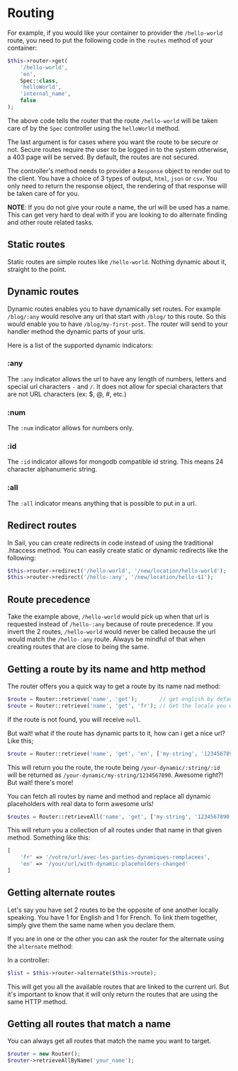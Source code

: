 # Routing <Badge type="tip" text="3.0.0" />

For example, if you would like your container to provider the `/hello-world` route, you need to put
the following code in the `routes` method of your container:

```php
$this->router->get(
    '/hello-world', 
    'en', 
    Spec::class, 
    'helloWorld', 
    'internal_name',
    false
);
```

The above code tells the router that the route `/hello-world` will be taken care of by the `Spec` controller
using the `helloWorld` method. 

The last argument is for cases where you want the route to be secure or not. Secure routes require
the user to be logged in to the system otherwise, a 403 page will be served. By default, the routes are not secured.

The controller's method needs to provider a `Response` object to render out to the client. You have a choice
of 3 types of output, `html`, `json` or `csv`. You only need to return the response object, the rendering
of that response will be taken care of for you.

__NOTE__: If you do not give your route a name, the url will be used has a name. This can get very hard to deal
with if you are looking to do alternate finding and other route related tasks.

## Static routes

Static routes are simple routes like `/hello-world`. Nothing dynamic about it, straight to the point.

## Dynamic routes

Dynamic routes enables you to have dynamically set routes. For example `/blog/:any` would resolve any
url that start with `/blog/` to this route. So this would enable you to have `/blog/my-first-post`.
The router will send to your handler method the dynamic parts of your urls.

Here is a list of the supported dynamic indicators:

### :any

The `:any` indicator allows the url to have any length of numbers, letters and special url characters
`-` and `/`. It does not allow for special characters that are not URL characters (ex: $, @, #, etc.)

### :num

The `:num` indicator allows for numbers only.

### :id

The `:id` indicator allows for mongodb compatible id string. This means 24 character alphanumeric string.

### :all

The `:all` indicator means anything that is possible to put in a url.

## Redirect routes

In Sail, you can create redirects in code instead of using the traditional .htaccess method. You can easily
create static or dynamic redirects like the following:

```php
$this->router->redirect('/hello-world', '/new/location/hello-world');
$this->router->redirect('/hello-:any', '/new/location/hello-$1');
```

## Route precedence

Take the example above, `/hello-world` would pick up when that url is requested instead of `/hello-:any` 
because of route precedence. If you invert the 2 routes, `/hello-world` would never be called because the url would match
the `/hello-:any` route. Always be mindful of that when creating routes that are close to being the same.

## Getting a route by its name and http method

The router offers you a quick way to get a route by its name nad method:

```php
$route = Router::retrieve('name', 'get');       // get english by default
$route = Router::retrieve('name', 'get', 'fr'); // Get the locale you want
```

If the route is not found, you will receive `null`.

But wait! what if the route has dynamic parts to it, how can i get a nice url? Like this;

```php
$route = Router::retrieve('name', 'get', 'en', ['my-string', '1234567890']);
```

This will return you the route, the route being `/your-dynamic/:string/:id` will be returned as 
`/your-dynamic/my-string/1234567890`. Awesome right?! But wait! there's more!

You can fetch all routes by name and method and replace all dynamic placeholders with real data to form awesome urls!

```php
$routes = Router::retrieveAll('name', 'get', ['my-string', '1234567890']);
```

This will return you a collection of all routes under that name in that given method. Something like this:

```php
[
    'fr' => '/votre/url/avec-les-parties-dynamiques-remplacees',
    'en' => '/your/url/with-dynamic-placeholders-changed'
]
```

## Getting alternate routes

Let's say you have set 2 routes to be the opposite of one another locally speaking. You have 1 for English and 1 for 
French. To link them together, simply give them the same name when you declare them.

If you are in one or the other you can ask the router for the alternate using the `alternate` method:

In a controller:

```php
$list = $this->router->alternate($this->route);
```

This will get you all the available routes that are linked to the current url. But it's important to know that it will
only return the routes that are using the same HTTP method.

## Getting all routes that match a name

You can always get all routes that match the name you want to target.

```php
$router = new Router();
$router->retrieveAllByName('your_name');
```